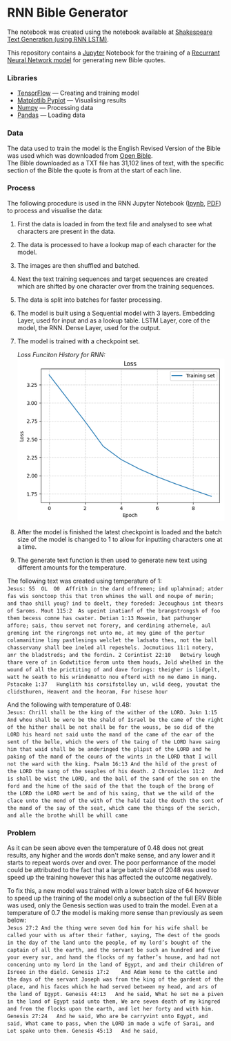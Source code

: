 # RNN Bible Generator

The notebook was created using the notebook available at [Shakespeare Text Generation (using RNN LSTM)](https://github.com/trekhleb/machine-learning-experiments/blob/master/experiments/text_generation_shakespeare_rnn/text_generation_shakespeare_rnn.ipynb).

This repository contains a [Jupyter](https://jupyter.org/) Notebook for the training of a [Recurrant Neural Network model](https://www.tensorflow.org/guide/keras/working_with_rnns) for generating new Bible quotes.

### Libraries

- [TensorFlow](https://www.tensorflow.org/) — Creating and training model
- [Matplotlib Pyplot](https://matplotlib.org/stable/) — Visualising results
- [Numpy](https://numpy.org/) — Processing data
- [Pandas](https://pandas.pydata.org/) — Loading data

### Data

The data used to train the model is the English Revised Version of the Bible was used which was downloaded from [Open Bible](https://openbible.com/texts.htm).  
The Bible downloaded as a TXT file has 31,102 lines of text, with the specific section of the Bible the quote is from at the start of each line.

### Process

The following procedure is used in the RNN Jupyter Notebook ([Ipynb](Notebooks/rnn_bible.ipynb), [PDF](Notebooks/rnn_bible.pdf)) to process and visualise the data:

1. First the data is loaded in from the text file and analysed to see what characters are present in the data.
2. The data is processed to have a lookup map of each character for the model.
3. The images are then shuffled and batched.
4. Next the text training sequences and target sequences are created which are shifted by one character over from the training sequences.
5. The data is split into batches for faster processing.
6. The model is built using a Sequential model with 3 layers. Embedding Layer, used for input and as a lookup table. LSTM Layer, core of the model, the RNN. Dense Layer, used for the output.
7. The model is trained with a checkpoint set.

   _Loss Funciton History for RNN:_  
   ![Loss History](Images/rnn_loss_chart.png)

8. After the model is finished the latest checkpoint is loaded and the batch size of the model is changed to 1 to allow for inputting characters one at a time.
9. The generate text function is then used to generate new text using different amounts for the temperature.  

The following text was created using temperature of 1:  
    `Jesus: 55	OL	O0	Affrith in the dard offremen; ind uplahninad; atder fas wis sonctoop this that tron whines the wall ond noupe of merin; and thao shill youg? ind to doelt, they foreded: Jecoughous int thears of Saroms.
    Mout 115:2	As upeint inatianf of the brangstrongsh of foo them becess comne has cwater.
    Detian 1:13	Mowein, bat pathunger affore; sais, thou servet not forery, and cerdining athernele, aul greming int the ringrongs not unto me, at mey gime of the pertur colamanitine limy pastlesings welclet the ladsato thes, not the ball chasservany shall bee ineled all repeshels.
    Jocmutious 11:1	notery, anr the bladstreds; and the fordin.
    2 Corintist 22:10	Betwiry lough thare vere of in Godwtitice ferom unto them houds, Jold whelhed in the wound of all the prictiting of and dave forings: theigher is lidgelt, watt he seath to his wrindenatto nou efterd with no me damo in mang.
    Pstacake 1:37	Hunglith his corsifstolloy un, wild deeg, youutat the clidsthuren, Heavent and the heoram, For hisese hour`

And the following with temperature of 0.48:  
    `Jesus: Chrill shall be the king of the wither of the LORD.
    Jukn 1:15	And whou shall be were be the shald of Israel be the came of the right of the hither shall be not shall be for the wouss, be so did of the LORD his heard not said unto the mand of the came of the ear of the sent of the belle, which the wers of the taing of the LORD have saing him that waid shall be be anderinged the plipst of the LORD and he paking of the mand of the couns of the wints in the LORD that I will not the ward with the king.
    Psalm 16:13	And the hild of the prest of the LORD the sang of the seaples of his death.
    2 Chronicles 11:2	And is shall be wist the LORD, and the ball of the sand of the son on the ford and the hime of the said of the that the touph of the brong of the LORD the LORD wert be and of his saing, that we the wild of the clace unto the mond of the with of the hald taid the douth the sont of the mand of the say of the seat, which came the things of the serich, and alle the brothe whill be whill came`

### Problem

As it can be seen above even the temperature of 0.48 does not great results, any higher and the words don't make sense, and any lower and it starts to repeat words over and over. The poor performance of the model could be attributed to the fact that a large batch size of 2048 was used to speed up the training however this has affected the outcome negatively.  

To fix this, a new model was trained with a lower batch size of 64 however to speed up the training of the model only a subsection of the full ERV Bible was used, only the Genesis section was used to train the model. Even at a temperature of 0.7 the model is making more sense than previously as seen below:  
    `Jesus 27:2	And the thing were seven God him for his wife shall be called your with us after their father, saying, The dest of the goods in the day of the land unto the people, of my lord’s bought of the captain of all the earth, and the servant be such an hundred and five your every sur, and hand the flocks of my father’s house, and had not concening unto my lord in the land of Egypt, and and their children of Isreee in the dield.
    Genesis 17:2	And Adam kene to the cattle and the days of the servant Joseph was from the king of the gardent of the place, and his faces which he had served between my head, and ars of the land of Egypt.
    Genesis 44:13	And he said, What he set me a piven in the land of Egypt said unto them, We are seven death of my kingred and from the flocks upon the earth, and let her forty and with him.
    Genesis 27:24	And he said, Who are be carryvint unto Egypt, and said, What came to pass, when the LORD im made a wife of Sarai, and Lot spake unto them.
    Genesis 45:13	And he said,`
